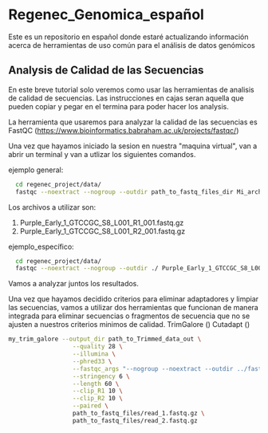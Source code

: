 # Regenec_Genomica_español
Este es un repositorio en español donde estaré actualizando información acerca de herramientas de uso común para el análisis de datos genómicos

## Analysis de Calidad de las Secuencias

En este breve tutorial solo veremos como usar las herramientas de analisis de calidad de secuencias.
Las instrucciones en cajas seran aquella que pueden copiar y pegar en el termina para poder hacer los analysis.

La herramienta que usaremos para analyzar la calidad de las secuencias es FastQC (https://www.bioinformatics.babraham.ac.uk/projects/fastqc/)

Una vez que hayamos iniciado la sesion en nuestra "maquina virtual", van a abrir un terminal y van a utlizar los siguientes comandos.

ejemplo general:
```bash
  cd regenec_project/data/
  fastqc --noextract --nogroup --outdir path_to_fastq_files_dir Mi_archivo.fastq.gz
```
Los archivos a utilizar son: 
  1.  Purple_Early_1_GTCCGC_S8_L001_R1_001.fastq.gz
  2.  Purple_Early_1_GTCCGC_S8_L001_R2_001.fastq.gz
  
ejemplo_específico:
```bash
  cd regenec_project/data/
  fastqc --noextract --nogroup --outdir ./ Purple_Early_1_GTCCGC_S8_L001_R1_001.fastq.gz
```
Vamos a analyzar juntos los resultados.

Una vez que hayamos decidido criterios para eliminar adaptadores y limpiar las secuencias, vamos a utilizar dos herramientas que funcionan de manera integrada para eliminar secuencias o fragmentos de secuencia que no se ajusten a nuestros criterios minimos de calidad.
TrimGalore ()
Cutadapt ()

```bash
my_trim_galore --output_dir path_to_Trimmed_data_out \
                  --quality 28 \
                  --illumina \
                  --phred33 \
                  --fastqc_args "--nogroup --noextract --outdir ../fastqc" \
                  --stringency 6 \
                  --length 60 \
                  --clip_R1 10 \
                  --clip_R2 10 \
                  --paired \
                  path_to_fastq_files/read_1.fastq.gz \
                  path_to_fastq_files/read_2.fastq.gz
```

